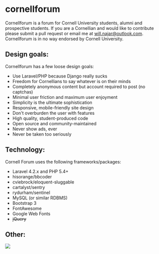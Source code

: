 # cornellforum #
Cornellforum is a forum for Cornell University students, alumni and prospective students. If you are a Cornellian and would like to contribute please submit a pull request or email me at will.najar@outlook.com. Cornellforum is in no way endorsed by Cornell University.

## Design goals: ##
Cornellforum has a few loose design goals:
 - Use Laravel/PHP because Django really sucks
 - Freedom for Cornellians to say whatever is on their minds
 - Completely anonymous content but account required to post (no captchas)
 - Minimal user friction and maximum user enjoyment
 - Simplicity is the ultimate sophistication
 - Responsive, mobile-friendly site design
 - Don't overburden the user with features
 - High quality, student-produced code
 - Open source and community-maintained
 - Never show ads, ever
 - Never be taken too seriously

## Technology: ##
Cornell Forum uses the following frameworks/packages:
 - Laravel 4.2.x and PHP 5.4+
 - hisorange/bbcoder
 - cviebrock/eloquent-sluggable
 - cartalyst/sentry
 - rydurham/sentinel
 - MySQL (or similar RDBMS)
 - Bootstrap 3
 - FontAwesome
 - Google Web Fonts
 - ~~jQuery~~

## Other: ##
![](http://usatthebiglead.files.wordpress.com/2013/08/creepy-brady.gif?w=500)
